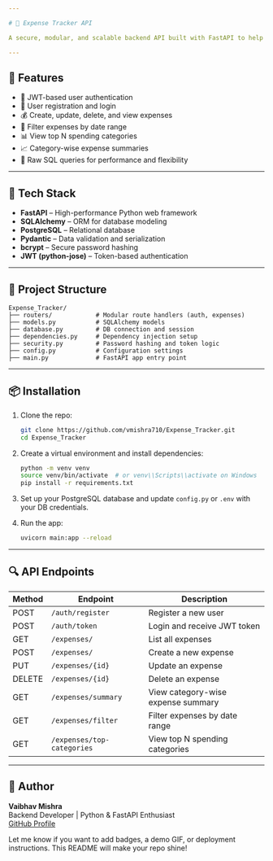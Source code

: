 ```yaml
---

# 💸 Expense Tracker API

A secure, modular, and scalable backend API built with FastAPI to help users manage and analyze their personal expenses. This project demonstrates authentication, CRUD operations, SQL aggregation, and raw query handling—all wrapped in clean architecture.

---
```


## 🚀 Features

- 🔐 JWT-based user authentication
- 👤 User registration and login
- 💰 Create, update, delete, and view expenses
- 📅 Filter expenses by date range
- 📊 View top N spending categories
- 📈 Category-wise expense summaries
- 🧠 Raw SQL queries for performance and flexibility

---

## 🧱 Tech Stack

- **FastAPI** – High-performance Python web framework
- **SQLAlchemy** – ORM for database modeling
- **PostgreSQL** – Relational database
- **Pydantic** – Data validation and serialization
- **bcrypt** – Secure password hashing
- **JWT (python-jose)** – Token-based authentication

---

## 📁 Project Structure

```
Expense_Tracker/
├── routers/            # Modular route handlers (auth, expenses)
├── models.py           # SQLAlchemy models
├── database.py         # DB connection and session
├── dependencies.py     # Dependency injection setup
├── security.py         # Password hashing and token logic
├── config.py           # Configuration settings
├── main.py             # FastAPI app entry point
```

---

## 📦 Installation

1. Clone the repo:
   ```bash
   git clone https://github.com/vmishra710/Expense_Tracker.git
   cd Expense_Tracker
   ```

2. Create a virtual environment and install dependencies:
   ```bash
   python -m venv venv
   source venv/bin/activate  # or venv\\Scripts\\activate on Windows
   pip install -r requirements.txt
   ```

3. Set up your PostgreSQL database and update `config.py` or `.env` with your DB credentials.

4. Run the app:
   ```bash
   uvicorn main:app --reload
   ```

---

## 🔍 API Endpoints

| Method | Endpoint               | Description                          |
|--------|------------------------|--------------------------------------|
| POST   | `/auth/register`       | Register a new user                  |
| POST   | `/auth/token`          | Login and receive JWT token          |
| GET    | `/expenses/`           | List all expenses                    |
| POST   | `/expenses/`           | Create a new expense                 |
| PUT    | `/expenses/{id}`       | Update an expense                    |
| DELETE | `/expenses/{id}`       | Delete an expense                    |
| GET    | `/expenses/summary`    | View category-wise expense summary   |
| GET    | `/expenses/filter`     | Filter expenses by date range        |
| GET    | `/expenses/top-categories` | View top N spending categories   |

---

## 👤 Author

**Vaibhav Mishra**  
Backend Developer | Python & FastAPI Enthusiast  
[GitHub Profile](https://github.com/vmishra710)

Let me know if you want to add badges, a demo GIF, or deployment instructions. This README will make your repo shine!
